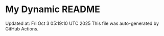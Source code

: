 # My Dynamic README
Updated at: Fri Oct  3 05:19:10 UTC 2025
This file was auto-generated by GitHub Actions.
